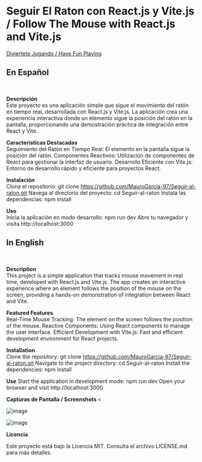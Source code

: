 <h1> Seguir El Raton con React.js y Vite.js /  Follow The Mouse with React.js and Vite.js </h1>

<a href="https://seguir-el-raton97.netlify.app/" target="_blank"> Diviertete Jugando / Have Fun Playing </a>

<h2> En Español </h2> <br>

<strong> Descripción </strong><br>
Este proyecto es una aplicación simple que sigue el movimiento del ratón en tiempo real, desarrollada con React.js y Vite.js. La aplicación crea una experiencia interactiva donde un elemento sigue la posición del ratón en la pantalla, proporcionando una demostración práctica de integración entre React y Vite. <br>

<strong> Características Destacadas </strong><br>
Seguimiento del Ratón en Tiempo Real: El elemento en la pantalla sigue la posición del ratón.
Componentes Reactivos: Utilización de componentes de React para gestionar la interfaz de usuario.
Desarrollo Eficiente con Vite.js: Entorno de desarrollo rápido y eficiente para proyectos React.
<br>

<strong>Instalación</strong> <br>
Clona el repositorio: git clone https://github.com/MauroGarcia-97/Seguir-al-raton.git
Navega al directorio del proyecto: cd Seguir-al-raton
Instala las dependencias: npm install <br>

<strong> Uso </strong> <br>
Inicia la aplicación en modo desarrollo: npm run dev
Abre tu navegador y visita http://localhost:3000<br>

<h2> In English </h2> <br>

<strong> Description </strong><br>
This project is a simple application that tracks mouse movement in real time, developed with React.js and Vite.js. The app creates an interactive experience where an element follows the position of the mouse on the screen, providing a hands-on demonstration of integration between React and Vite. <br>

<strong> Featured Features </strong><br>
Real-Time Mouse Tracking: The element on the screen follows the position of the mouse.
Reactive Components: Using React components to manage the user interface.
Efficient Development with Vite.js: Fast and efficient development environment for React projects. <br>

<strong>Installation</strong> <br>
Clone the repository: git clone https://github.com/MauroGarcia-97/Seguir-al-raton.git
Navigate to the project directory: cd Seguir-al-raton
Install the dependencies: npm install <br>

<strong> Use</strong>
Start the application in development mode: npm run dev
Open your browser and visit http://localhost:3000 <br>

<strong> Capturas de Pantalla / Screenshots </strong> <<br>

![image](https://github.com/MauroGarcia-97/Seguir-al-raton/assets/150713356/dce60b58-a99b-4b70-9a49-466a05615bc9)

![image](https://github.com/MauroGarcia-97/Seguir-al-raton/assets/150713356/4b576eed-e039-4064-a82f-8b63b99a92ef)

<strong> Licencia </strong>

Este proyecto está bajo la Licencia MIT. Consulta el archivo LICENSE.md para más detalles.
